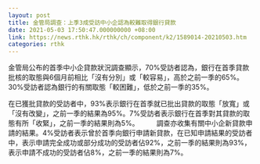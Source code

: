 ```yaml
---
layout: post
title: 金管局調查：上季3成受訪中小企認為較難取得銀行貸款
date: 2021-05-03 17:50:47.000000000 +08:00
link: https://news.rthk.hk/rthk/ch/component/k2/1589014-20210503.htm
categories: rthk
---
```


金管局公布的首季中小企貸款狀況調查顯示，70%受訪者認為，銀行在首季貸款批核的取態與6個月前相比「沒有分別」或「較容易」，高於之前一季的65%。30%受訪者認為銀行的有關取態「較困難」，低於之前一季的35%。

在已獲批貸款的受訪者中，93%表示銀行在首季就已批出貸款的取態「放寬」或「沒有改變」，之前一季的結果為95%。7%受訪者表示銀行在首季對其貸款的取態有所「收緊」，之前一季的結果則為5%。
　　 
調查亦收集有關中小企新貸款申請的結果。4%受訪者表示曾於首季向銀行申請新貸款，在已知申請結果的受訪者中，表示申請完全成功或部分成功的受訪者佔92%，之前一季的結果則為93%，表示申請不成功的受訪者佔8%，之前一季的結果則為7%。
